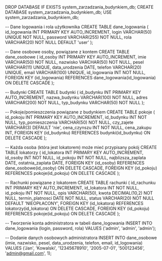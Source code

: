 DROP DATABASE IF EXISTS system_zarzadzania_budynkiem_db;
CREATE DATABASE system_zarzadzania_budynkiem_db;
USE system_zarzadzania_budynkiem_db;

-- Dane logowania i rola użytkownika
CREATE TABLE dane_logowania (
    id_logowania INT PRIMARY KEY AUTO_INCREMENT,
    login VARCHAR(50) UNIQUE NOT NULL,
    password VARCHAR(255) NOT NULL,
    rola VARCHAR(20) NOT NULL DEFAULT 'user'
);

-- Dane osobowe osoby, powiązane z kontem
CREATE TABLE dane_osobowe (
    id_osoby INT PRIMARY KEY AUTO_INCREMENT,
    imie VARCHAR(50) NOT NULL,
    nazwisko VARCHAR(50) NOT NULL,
    pesel VARCHAR(11) UNIQUE,
    data_urodzenia DATE,
    telefon VARCHAR(20) UNIQUE,
    email VARCHAR(100) UNIQUE,
    id_logowania INT NOT NULL,
    FOREIGN KEY (id_logowania) REFERENCES dane_logowania(id_logowania) ON DELETE CASCADE
);

-- Budynki
CREATE TABLE budynki (
    id_budynku INT PRIMARY KEY AUTO_INCREMENT,
    nazwa_budynku VARCHAR(100) NOT NULL,
    adres VARCHAR(200) NOT NULL,
    typ_budynku VARCHAR(50) NOT NULL
);

-- Pokoje/pomieszczenia powiązane z budynkiem
CREATE TABLE pokoje (
    id_pokoju INT PRIMARY KEY AUTO_INCREMENT,
    id_budynku INT NOT NULL,
    typ_pomieszczenia VARCHAR(50) NOT NULL,
    czy_zajete VARCHAR(3) DEFAULT 'nie',
    cena_czynszu INT NOT NULL,
    cena_zakupu INT,
    FOREIGN KEY (id_budynku) REFERENCES budynki(id_budynku) ON DELETE CASCADE
);

-- Każda osoba (która jest lokatorem) może mieć przypisany pokój
CREATE TABLE lokatorzy (
    id_lokatora INT PRIMARY KEY AUTO_INCREMENT,
    id_osoby INT NOT NULL,
    id_pokoju INT NOT NULL,
    najblizsza_zaplata DATE,
    ostatnia_zaplata DATE,
    FOREIGN KEY (id_osoby) REFERENCES dane_osobowe(id_osoby) ON DELETE CASCADE,
    FOREIGN KEY (id_pokoju) REFERENCES pokoje(id_pokoju) ON DELETE CASCADE
);

-- Rachunki powiązane z lokatorem
CREATE TABLE rachunki (
    id_rachunku INT PRIMARY KEY AUTO_INCREMENT,
    id_lokatora INT NOT NULL,
    id_pokoju INT NOT NULL,
    opis VARCHAR(50),
    kwota DECIMAL(10,2) NOT NULL,
    termin_platnosci DATE NOT NULL,
    status VARCHAR(20) NOT NULL DEFAULT 'NIEOPŁACONY',
    FOREIGN KEY (id_lokatora) REFERENCES lokatorzy(id_lokatora) ON DELETE CASCADE,
    FOREIGN KEY (id_pokoju) REFERENCES pokoje(id_pokoju) ON DELETE CASCADE
);

-- Tworzenie konta administratora w tabeli dane_logowania
INSERT INTO dane_logowania (login, password, rola)
VALUES ('admin', 'admin', 'admin');

-- Dodanie danych osobowych administratora
INSERT INTO dane_osobowe (imie, nazwisko, pesel, data_urodzenia, telefon, email, id_logowania)
VALUES ('Jan', 'Kowalski', '12345678910', '2005-07-01', '500123456', 'admin@gmail.com', 1);
